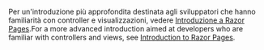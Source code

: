 <span data-ttu-id="85c8f-101">Per un'introduzione più approfondita destinata agli sviluppatori che hanno familiarità con controller e visualizzazioni, vedere [Introduzione a Razor Pages](xref:razor-pages/index).</span><span class="sxs-lookup"><span data-stu-id="85c8f-101">For a more advanced introduction aimed at developers who are familiar with controllers and views, see [Introduction to Razor Pages](xref:razor-pages/index).</span></span>
